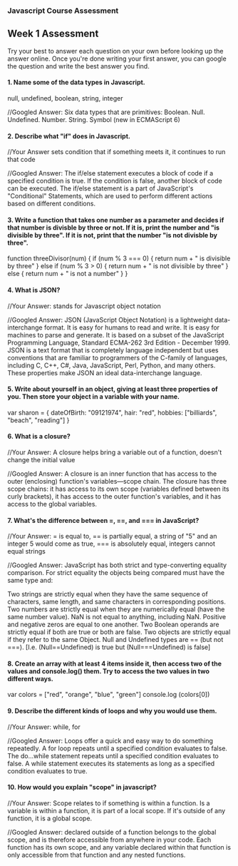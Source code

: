 ### Javascript Course Assessment

## Week 1 Assessment

Try your best to answer each question on your own before looking up the answer online. Once you're done writing your first answer, you can google the question and write the best answer you find.

#### 1. Name some of the data types in Javascript.
null, undefined, boolean, string, integer


  //Googled Answer: Six data types that are primitives:
Boolean.
Null.
Undefined.
Number.
String.
Symbol (new in ECMAScript 6)


#### 2. Describe what "if" does in Javascript.

  //Your Answer sets condition that if something meets it, it continues to run that code


  //Googled Answer: The if/else statement executes a block of code if a specified condition is true. If the condition is false, another block of code can be executed. The if/else statement is a part of JavaScript's "Conditional" Statements, which are used to perform different actions based on different conditions.


#### 3. Write a function that takes one number as a parameter and decides if that number is divisble by three or not. If it is, print the number and "is divisible by three". If it is not, print that the number "is not divisble by three".

function threeDivisor(num) {
  if (num % 3 === 0) {
    return num + " is divisible by three"
  } else if (num % 3 > 0) {
    return num + " is not divisible by three"
  } else {
    return num + " is not a number"
  }
}

#### 4. What is JSON?

  //Your Answer: stands for Javascript object notation


  //Googled Answer: JSON (JavaScript Object Notation) is a lightweight data-interchange format. It is easy for humans to read and write. It is easy for machines to parse and generate. It is based on a subset of the JavaScript Programming Language, Standard ECMA-262 3rd Edition - December 1999. JSON is a text format that is completely language independent but uses conventions that are familiar to programmers of the C-family of languages, including C, C++, C#, Java, JavaScript, Perl, Python, and many others. These properties make JSON an ideal data-interchange language.

#### 5. Write about yourself in an object, giving at least three properties of you. Then store your object in a variable with your name.

var sharon = {
  dateOfBirth: "09121974",
  hair: "red",
  hobbies: ["billiards", "beach", "reading"]
}

#### 6. What is a closure?

  //Your Answer: A closure helps bring a variable out of a function, doesn't change the initial value


  //Googled Answer: A closure is an inner function that has access to the outer (enclosing) function's variables—scope chain. The closure has three scope chains: it has access to its own scope (variables defined between its curly brackets), it has access to the outer function's variables, and it has access to the global variables.

#### 7. What's the difference between =, ==, and === in JavaScript?

  //Your Answer: = is equal to, == is partially equal, a string of "5" and an integer 5 would come as true, === is absolutely equal, integers cannot equal strings


  //Googled Answer: JavaScript has both strict and type-converting equality comparison. For strict equality the objects being compared must have the same type and:

Two strings are strictly equal when they have the same sequence of characters, same length, and same characters in corresponding positions.
Two numbers are strictly equal when they are numerically equal (have the same number value). NaN is not equal to anything, including NaN. Positive and negative zeros are equal to one another.
Two Boolean operands are strictly equal if both are true or both are false.
Two objects are strictly equal if they refer to the same Object.
Null and Undefined types are == (but not ===). [I.e. (Null==Undefined) is true but (Null===Undefined) is false]


#### 8. Create an array with at least 4 items inside it, then access two of the values and console.log() them. Try to access the two values in two different ways.

var colors = ["red", "orange", "blue", "green"]
console.log (colors[0])



#### 9. Describe the different kinds of loops and why you would use them.

  //Your Answer: while, for


  //Googled Answer: Loops offer a quick and easy way to do something repeatedly.
A for loop repeats until a specified condition evaluates to false. The do...while statement repeats until a specified condition evaluates to false. A while statement executes its statements as long as a specified condition evaluates to true.

#### 10. How would you explain "scope" in javascript?

  //Your Answer: Scope relates to if something is within a function. Is a variable is within a function, it is part of a local scope. If it's outside of any function, it is a global scope.


  //Googled Answer: declared outside of a function belongs to the global scope, and is therefore accessible from anywhere in your code. Each function has its own scope, and any variable declared within that function is only accessible from that function and any nested functions.
